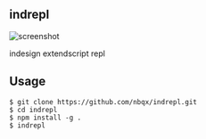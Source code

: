 ## indrepl

![screenshot](https://github.com/nbqx/indrepl/raw/master/ss/sc.gif)

indesign extendscript repl

## Usage

    $ git clone https://github.com/nbqx/indrepl.git
    $ cd indrepl
    $ npm install -g .
    $ indrepl


